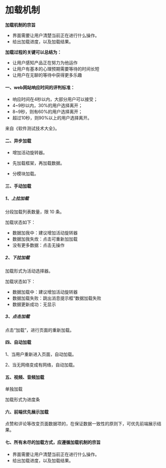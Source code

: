 # 加载机制

**加载机制的宗旨**

* 界面需要让用户清楚当前正在进行什么操作。
* 给出加载进度，以及加载结果。

**加载过程的关键可以总结为：**

* 让用户感知产品正在努力为他运作
* 让用户有基本的心理预期需要等待的时间长短
* 让用户在无聊的等待中获得更多乐趣

#### 一、**web网站响应时间的评判标准：**

* 响应时间在4秒以内，大部分用户可以接受；
* 4~9秒以内，30%的用户选择离开；
* 8~9秒，则有60%的用户选择离开；
* 超过10秒，则90%以上的用户选择离开。

来自《软件测试技术大全》。

#### 二、异步加载

* 增加活动旋转器。

* 先加载框架，再加载数据。

* 分模块加载。

#### 三、手动加载

##### 1、上拉加载

分段加载列表数量，限 10 条。

加载状态如下：

* 数据加我中：建议增加活动旋转器
* 数据加我失炇：点击可重新加加载
* 没有更多数据：点击无操作

##### 2、下拉加载

加载形式为活动选择器。

加载状态如下：

* 数据加载中：建议增加活动旋转器
* 数据加载失败：跳出消息提示框“数据加载失败
* 数据更新成功：无显示

##### 3、点击加载

点击“加载”，进行页面的重新加载。

#### 四、自动加载

1、当用户重新进入页面，自动加载。

2、当无网络变成有网络，自动加载。

#### 五、视频、音频加载

单独加载

加载形式为进度条

#### 六、前端优先展示加载

点赞和评论等改变页面数据项的，在保证数据一致性的原则下，可优先前端展示结果。

#### 七、所有未尽的加载方式，应遵循加载机制的宗旨

* 界面需要让用户清楚当前正在进行什么操作。
* 给出加载进度，以及加载结果。



